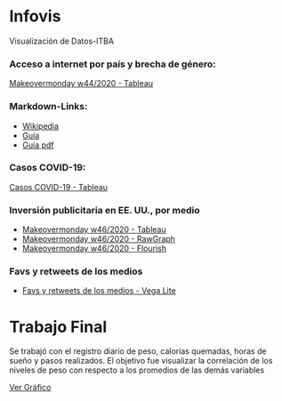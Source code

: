 # Infovis
Visualización de Datos-ITBA

### Acceso a internet por país y brecha de género:
[Makeovermonday w44/2020 - Tableau](https://cecilianuray.github.io/infovis//w44_tableau.html)

### Markdown-Links:
* [Wikipedia](https://es.wikipedia.org/wiki/Markdown)
* [Guía](https://guides.github.com/features/mastering-markdown/)
* [Guía pdf](https://guides.github.com/pdfs/markdown-cheatsheet-online.pdf)

### Casos COVID-19:
[Casos COVID-19 - Tableau](https://cecilianuray.github.io/infovis//covid_dcd-chaco.html)

### Inversión publicitaria en EE. UU., por medio
* [Makeovermonday w46/2020 - Tableau](https://cecilianuray.github.io/infovis//w46_tableau.html)
* [Makeovermonday w46/2020 - RawGraph](https://cecilianuray.github.io/infovis//w46_rawgraph.html)
* [Makeovermonday w46/2020 - Flourish](https://cecilianuray.github.io/infovis//w46_flourish.html)

### Favs y retweets de los medios
* [Favs y retweets de los medios - Vega Lite](https://cecilianuray.github.io/infovis//fav_y_RTs.html)

# Trabajo Final
Se trabajó con el registro diario de peso, calorías quemadas, horas de sueño y pasos realizados. El objetivo fue visualizar la correlación de los niveles de peso con respecto a los promedios de las demás variables

[Ver Gráfico](https://cecilianuray.github.io/infovis//Trabajo_Final.html)

